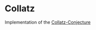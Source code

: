 # Collatz

Implementation of the [Collatz-Conjecture](https://en.wikipedia.org/wiki/Collatz_conjecture)
